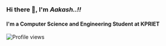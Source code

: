 ### Hi there 👋, I'm *Aakash..!!*
#### I'm a Computer Science and Engineering Student at **KPRIET**

![Profile views](https://gpvc.arturio.dev/Aakash464)



